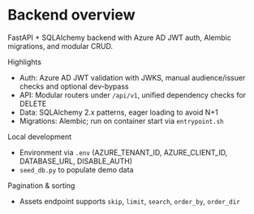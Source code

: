 # Backend overview

FastAPI + SQLAlchemy backend with Azure AD JWT auth, Alembic migrations, and modular CRUD.

Highlights
- Auth: Azure AD JWT validation with JWKS, manual audience/issuer checks and optional dev-bypass
- API: Modular routers under `/api/v1`, unified dependency checks for DELETE
- Data: SQLAlchemy 2.x patterns, eager loading to avoid N+1
- Migrations: Alembic; run on container start via `entrypoint.sh`

Local development
- Environment via `.env` (AZURE_TENANT_ID, AZURE_CLIENT_ID, DATABASE_URL, DISABLE_AUTH)
- `seed_db.py` to populate demo data

Pagination & sorting
- Assets endpoint supports `skip`, `limit`, `search`, `order_by`, `order_dir`


